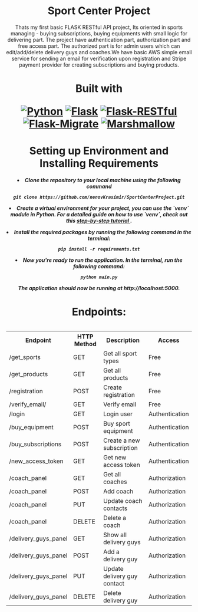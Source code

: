 <h1 align="center">Sport Center Project</h1>
<p align="center">Thats my first basic FLASK RESTful API project,
Its oriented in sports managing - buying subscriptions, buying equipments with small logic for delivering part.
The project have authentication part, authorization part and free access part. The authorized part is for admin users which can edit/add/delete 
delivery guys and coaches.We have basic AWS simple email service for sending an email for verification upon registration and Stripe payment provider for creating subscriptions and buying products.

<h1 align="center">Built with


  <p>
    <a href="https://www.python.org/" target="_blank"><img src="https://img.shields.io/badge/Python-3.9-blue?style=flat-square&logo=python" alt="Python"></a>
    <a href="https://flask.palletsprojects.com/" target="_blank"><img src="https://img.shields.io/badge/Flask-2.0.2-blue?style=flat-square&logo=flask" alt="Flask"></a>
    <a href="https://flask-restful.readthedocs.io/en/latest/" target="_blank"><img src="https://img.shields.io/badge/Flask--Restful-0.3.9-blue?style=flat-square" alt="Flask-RESTful"></a>
    <a href="https://flask-migrate.readthedocs.io/en/latest/" target="_blank"><img src="https://img.shields.io/badge/Flask--Migrate-3.1.0-blue?style=flat-square" alt="Flask-Migrate"></a>
    <a href="https://marshmallow.readthedocs.io/en/stable/" target="_blank"><img src="https://img.shields.io/badge/Marshmallow-3.14.1-blue?style=flat-square" alt="Marshmallow"></a>
  </p>
</div>
</p></h1>
<div style="text-align: center;">
    <table>
    
<h1 align="center">Setting up Environment and Installing Requirements</h1>

<h5 align="center">
<li>Clone the repository to your local machine using the following command</li>
<pre><code>git clone https://github.com/nenovKrasimir/SportCenterProject.git</code></pre>
<p>

<li>Create a virtual environment for your project, you can use the `venv` module in Python.
For a detailed guide on how to use `venv`, check out this <a href="https://docs.python.org/3/library/venv.html" target="_blank">step-by-step tutorial
</a>.</li>
<p></p>
<p></p>
 <li>
 Install the required packages by running the following command in the terminal:
    <pre><code>pip install -r requirements.txt</code></pre>
  </li>
<p>
  <li>Now you're ready to run the application. In the terminal, run the following command:
    <pre><code>python main.py</code></pre>
    The application should now be running at http://localhost:5000.
  </li>

 <h1 align="center"       <h2>Endpoints:

<table align="center">
  <tr>
    <th>Endpoint</th>
    <th>HTTP Method</th>
    <th>Description</th>
    <th>Access</th>
  </tr>
  <tr>
    <td>/get_sports
    <td>GET</td>
    <td>Get all sport types</td>
    <td>Free</td>
  </tr>
  <tr>
    <td>/get_products
    <td>GET</td>
    <td>Get all products</td>
    <td>Free</td>
  </tr>
  <tr>
    <td>/registration
    <td>POST</td>
    <td>Create registration</td>
    <td>Free</td>
  </tr>
  <tr>
    <td>/verify_email/<token></td>
    <td>GET</td>
    <td>Verify email</td>
    <td>Free</td>
  </tr>
  <tr>
    <td>/login</td>
    <td>GET</td>
    <td>Login user</td>
    <td>Authentication</td>
  </tr>
  <tr>
    <td>/buy_equipment</td>
    <td>POST</td>
    <td>Buy sport equipment</td>
    <td>Authentication</td>
  </tr>
  <tr>
    <td>/buy_subscriptions</td>
    <td>POST</td>
    <td>Create a new subscription</td>
    <td>Authentication</td>
  </tr>
    <tr>
    <td>/new_access_token</td>
    <td>GET</td>
    <td>Get new access token</td>
    <td>Authentication</td>
  </tr>
  <tr>
    <td>/coach_panel</td>
    <td>GET</td>
    <td>Get all coaches</td>
    <td>Authorization</td>
  </tr>
  <tr>
    <td>/coach_panel</td>
    <td>POST</td>
    <td>Add coach</td>
    <td>Authorization</td>
  </tr>
  <tr>
    <td>/coach_panel</td>
    <td>PUT</td>
    <td>Update coach contacts</td>
    <td>Authorization</td>
  </tr>
    <tr>
    <td>/coach_panel</td>
    <td>DELETE</td>
    <td>Delete a coach</td>
    <td>Authorization</td>
  </tr>
  <tr>
    <td>/delivery_guys_panel</td>
    <td>GET</td>
    <td>Show all delivery guys</td>
    <td>Authorization</td>
  </tr>
  <tr>
    <td>/delivery_guys_panel</td>
    <td>POST</td>
    <td>Add a delivery guy</td>
    <td>Authorization</td>
  </tr>
  <tr>
    <td>/delivery_guys_panel</td>
    <td>PUT</td>
    <td>Update delivery guy contact</td>
    <td>Authorization</td>
  </tr>
    <tr>
    <td>/delivery_guys_panel</td>
    <td>DELETE</td>
    <td>Delete delivery guy</td>
    <td>Authorization</td>
  </tr>
  </tr>
  </table>


